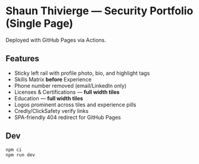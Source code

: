 # Shaun Thivierge — Security Portfolio (Single Page)

Deployed with GitHub Pages via Actions.

## Features
- Sticky left rail with profile photo, bio, and highlight tags
- Skills Matrix **before** Experience
- Phone number removed (email/LinkedIn only)
- Licenses & Certifications — **full width tiles**
- Education — **full width tiles**
- Logos prominent across tiles and experience pills
- Credly/ClickSafety verify links
- SPA-friendly 404 redirect for GitHub Pages

## Dev
```bash
npm ci
npm run dev
